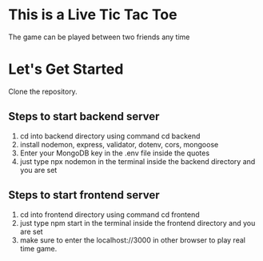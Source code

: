 # This is a Live Tic Tac Toe
The game can be played between two friends any time

# Let's Get Started
Clone the repository.

## Steps to start backend server
1. cd into backend directory using command
   cd backend
2. install nodemon, express, validator, dotenv, cors, mongoose
3. Enter your MongoDB key in the .env file inside the quotes
4. just type npx nodemon in the terminal inside the backend directory and you are set

## Steps to start frontend server
1. cd into frontend directory using command
   cd frontend
2. just type npm start in the terminal inside the frontend directory and you are set
3. make sure to enter the localhost://3000 in other browser to play real time game.
